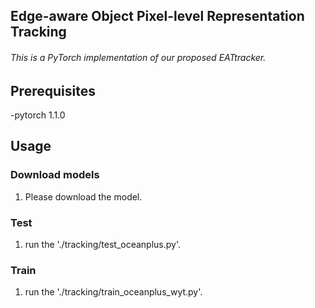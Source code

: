 ## Edge-aware Object Pixel-level Representation Tracking

###### This is a PyTorch implementation of our proposed EATtracker. 

## Prerequisites
-pytorch 1.1.0

Usage
--------------------------
### Download models
1. Please download the model.

### Test
1. run the './tracking/test_oceanplus.py'.
### Train 
1. run the './tracking/train_oceanplus_wyt.py'.
